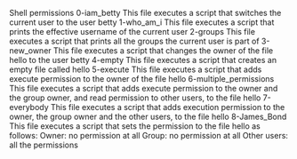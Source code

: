 Shell permissions
0-iam_betty
This file executes a script that switches the current user to the user betty
1-who_am_i
This file executes a script that prints the effective username of the current user
2-groups
This file executes a script that prints all the groups the current user is part of
3-new_owner
This file executes a script that changes the owner of the file hello to the user betty
4-empty
This file executes a script that creates an empty file called hello
5-execute
This file executes a script that adds execute permission to the owner of the file hello
6-multiple_permissions
This file executes a script that adds execute permission to the owner and the group owner, and read permission to other users, to the file hello
7-everybody
This file executes a script that adds execution permission to the owner, the group owner and the other users, to the file hello
8-James_Bond
This file executes a script that sets the permission to the file hello as follows:
Owner: no permission at all
Group: no permission at all
Other users: all the permissions 
